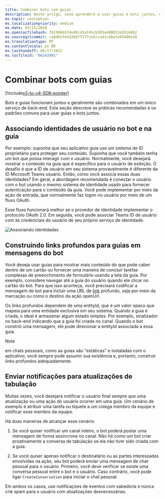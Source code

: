 ```yaml
---
title: Combinar bots com guias
description: Neste artigo, você aprenderá a usar guias e bots juntos, construindo links profundos para guias em mensagens de seu bot e desenvolvimento de guias de bots de equipes
ms.topic: conceptual
ms.localizationpriority: medium
ms.date: 03/15/2018
ms.openlocfilehash: f8199b65fded8c43af45cb303a400652e5516db2
ms.sourcegitcommit: ca84b5fe5d3b97f377ce5cca41c48afa95496e28
ms.translationtype: MT
ms.contentlocale: pt-BR
ms.lasthandoff: 06/17/2022
ms.locfileid: "66142091"
---
```

# <a name="combine-bots-with-tabs"></a>Combinar bots com guias

[!include[v3-to-v4-SDK-pointer](~/includes/v3-to-v4-pointer-bots.md)]

Bots e guias funcionam juntos e geralmente são combinados em um único serviço de back-end. Esta seção descreve as práticas recomendadas e os padrões comuns para usar guias e bots juntos.

## <a name="associating-user-identities-across-bot-and-tab"></a>Associando identidades de usuário no bot e na guia

Por exemplo: suponha que seu aplicativo guia use um sistema de ID proprietário para proteger seu conteúdo. Suponha que você também tenha um bot que possa interagir com o usuário. Normalmente, você desejará mostrar o conteúdo na guia que é específico para o usuário de exibição. O desafio é que a ID de usuário em seu sistema provavelmente é diferente da ID Microsoft Teams usuário. Então, como você associa essas duas identidades?
Em geral, a abordagem recomendada é conectar o usuário com o bot usando o mesmo sistema de identidade usado para fornecer autenticação para o conteúdo da guia. Você pode implementar por meio da ação de entrada, que normalmente faz logon no usuário por meio de um fluxo OAuth.

Esse fluxo funcionará melhor se o provedor de identidade implementar o protocolo OAuth 2.0. Em seguida, você pode associar Teams ID de usuário com as credenciais do usuário de seu próprio serviço de identidade.

   ![Associando identidades](~/assets/images/bots/associating_contexts.png)

## <a name="constructing-deep-links-to-tabs-in-messages-from-your-bot"></a>Construindo links profundos para guias em mensagens do bot

Você deseja usar guias para mostrar mais conteúdo do que pode caber dentro de um cartão ou fornecer uma maneira de concluir tarefas complexas de preenchimento de formulário usando a tela da guia. Por exemplo, considere navegar até a guia do usuário quando ele clicar no cartão do bot. Para que isso aconteça, você precisará codificar a mensagem do bot para incluir uma URL de [link](~/concepts/build-and-test/deep-links.md) profundo, seja por meio da marcação ou como o destino da ação openUrl.

Os links profundos dependem de uma entityId, que é um valor opaco que mapeia para uma entidade exclusiva em seu sistema. Quando a guia é criada, o ideal é armazenar algum estado simples. Por exemplo, sinalizador no back-end indicando que a guia foi criada no canal. Quando o bot constrói uma mensagem, ele pode direcionar a entityId associada a essa guia.

> [!NOTE]
> em chats pessoais, como as guias são "estáticas" e instaladas com o aplicativo, você sempre pode assumir sua existência e, portanto, construir links profundos adequadamente.

## <a name="sending-notifications-for-tab-updates"></a>Enviar notificações para atualizações de tabulação

Muitas vezes, você desejará notificar o usuário final sempre que uma atualização ou uma ação do usuário ocorrer em uma guia. Um cenário de exemplo é atribuir uma tarefa ou tíquete a um colega membro da equipe e notificar esse membro da equipe.

Há duas maneiras de alcançar esse cenário:

1. Se você quiser notificar um canal inteiro, o bot poderá postar uma mensagem de forma assíncrona no canal. Não há como um bot criar proativamente a conversa de tabulação se ela não tiver sido criada com a guia.

2. Se você quiser apenas notificar o destinatário ou as partes interessadas envolvidas na ação, seu bot poderá enviar uma mensagem de chat pessoal para o usuário. Primeiro, você deve verificar se existe uma conversa pessoal entre o bot e o usuário. Caso contrário, você pode ligar `CreateConversation` para iniciar o chat pessoal.

Em ambos os casos, use notificações de eventos com sabedoria e nunca crie spam para o usuário com atualizações desnecessárias.

